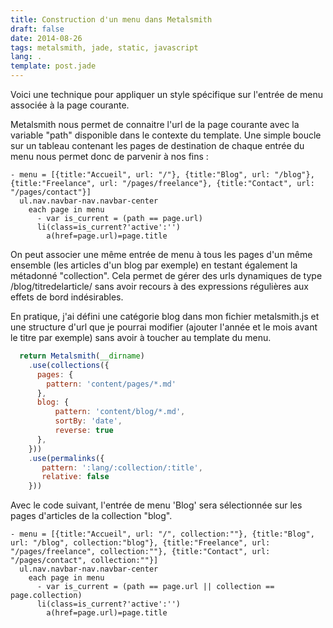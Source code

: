 ```yaml
---
title: Construction d'un menu dans Metalsmith
draft: false
date: 2014-08-26
tags: metalsmith, jade, static, javascript
lang: .
template: post.jade
---
```


Voici une technique pour appliquer un style spécifique sur l'entrée de menu associée à la page courante.

Metalsmith nous permet de connaitre l'url de la page courante avec la variable "path" disponible dans le contexte du template. Une simple boucle sur un tableau contenant les pages de destination de chaque entrée du menu nous permet donc de parvenir à nos fins : 


```jade
- menu = [{title:"Accueil", url: "/"}, {title:"Blog", url: "/blog"}, {title:"Freelance", url: "/pages/freelance"}, {title:"Contact", url: "/pages/contact"}]
  ul.nav.navbar-nav.navbar-center
    each page in menu
      - var is_current = (path == page.url)
      li(class=is_current?'active':'')
        a(href=page.url)=page.title
```

On peut associer une même entrée de menu à tous les pages d'un même ensemble (les articles d'un blog par exemple) en testant également la métadonné "collection". Cela permet de gérer des urls dynamiques de type /blog/titredelarticle/ sans avoir recours à des expressions régulières aux effets de bord indésirables.

En pratique, j'ai défini une catégorie blog dans mon fichier metalsmith.js et une structure d'url que je pourrai modifier (ajouter l'année et le mois avant le titre par exemple) sans avoir à toucher au template du menu. 

```javascript
  return Metalsmith(__dirname)
    .use(collections({
      pages: {
        pattern: 'content/pages/*.md'
      },
      blog: {
          pattern: 'content/blog/*.md',
          sortBy: 'date',
          reverse: true
      },
    }))
    .use(permalinks({
       pattern: ':lang/:collection/:title',
       relative: false
    }))
```

Avec le code suivant, l'entrée de menu 'Blog' sera sélectionnée sur les pages d'articles de la collection "blog".


```jade
- menu = [{title:"Accueil", url: "/", collection:""}, {title:"Blog", url: "/blog", collection:"blog"}, {title:"Freelance", url: "/pages/freelance", collection:""}, {title:"Contact", url: "/pages/contact", collection:""}]
  ul.nav.navbar-nav.navbar-center
    each page in menu
      - var is_current = (path == page.url || collection == page.collection)
      li(class=is_current?'active':'')
        a(href=page.url)=page.title
```

